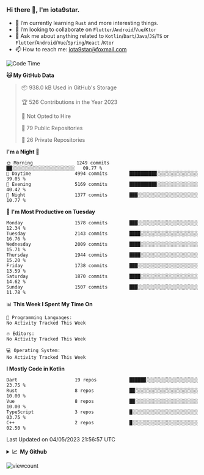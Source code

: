 ### Hi there 👋, I'm iota9star.

- 🌱 I’m currently learning `Rust` and more interesting things.
- 👯 I’m looking to collaborate on `Flutter`/`Android`/`Vue`/`Ktor`
- 💬 Ask me about anything related to `Kotlin`/`Dart`/`Java`/`JS`/`TS` or `Flutter`/`Android`/`Vue`/`Spring`/`React`
  /`Ktor`
- 📫 How to reach me: [iota9star@foxmail.com](iota9star@foxmail.com)



<!--START_SECTION:waka-->
![Code Time](http://img.shields.io/badge/Code%20Time-3%2C090%20hrs%2054%20mins-blue)

**🐱 My GitHub Data** 

> 📦 938.0 kB Used in GitHub's Storage 
 > 
> 🏆 526 Contributions in the Year 2023
 > 
> 🚫 Not Opted to Hire
 > 
> 📜 79 Public Repositories 
 > 
> 🔑 26 Private Repositories 
 > 
**I'm a Night 🦉** 

```text
🌞 Morning                1249 commits        ██░░░░░░░░░░░░░░░░░░░░░░░   09.77 % 
🌆 Daytime                4994 commits        ██████████░░░░░░░░░░░░░░░   39.05 % 
🌃 Evening                5169 commits        ██████████░░░░░░░░░░░░░░░   40.42 % 
🌙 Night                  1377 commits        ███░░░░░░░░░░░░░░░░░░░░░░   10.77 % 
```
📅 **I'm Most Productive on Tuesday** 

```text
Monday                   1578 commits        ███░░░░░░░░░░░░░░░░░░░░░░   12.34 % 
Tuesday                  2143 commits        ████░░░░░░░░░░░░░░░░░░░░░   16.76 % 
Wednesday                2009 commits        ████░░░░░░░░░░░░░░░░░░░░░   15.71 % 
Thursday                 1944 commits        ████░░░░░░░░░░░░░░░░░░░░░   15.20 % 
Friday                   1738 commits        ███░░░░░░░░░░░░░░░░░░░░░░   13.59 % 
Saturday                 1870 commits        ████░░░░░░░░░░░░░░░░░░░░░   14.62 % 
Sunday                   1507 commits        ███░░░░░░░░░░░░░░░░░░░░░░   11.78 % 
```


📊 **This Week I Spent My Time On** 

```text
💬 Programming Languages: 
No Activity Tracked This Week

🔥 Editors: 
No Activity Tracked This Week

💻 Operating System: 
No Activity Tracked This Week
```

**I Mostly Code in Kotlin** 

```text
Dart                     19 repos            ██████░░░░░░░░░░░░░░░░░░░   23.75 % 
Rust                     8 repos             ██░░░░░░░░░░░░░░░░░░░░░░░   10.00 % 
Vue                      8 repos             ██░░░░░░░░░░░░░░░░░░░░░░░   10.00 % 
TypeScript               3 repos             █░░░░░░░░░░░░░░░░░░░░░░░░   03.75 % 
C++                      2 repos             █░░░░░░░░░░░░░░░░░░░░░░░░   02.50 % 
```




 Last Updated on 04/05/2023 21:56:57 UTC
<!--END_SECTION:waka-->

<details>
  <summary><b>📈&nbsp;&nbsp;My Github</b></summary>
  <br>
  <img src='https://github-profile-trophy.vercel.app/?username=iota9star'>
  <img src='https://bad-apple-github-readme.vercel.app/api?show_bg=1&username=iota9star&hide_title=true'>
  <img src='http://cr-skills-chart-widget.azurewebsites.net/api/api?username=iota9star'>
</details>


![viewcount](https://count.getloli.com/get/@iota9star?theme=rule34)
